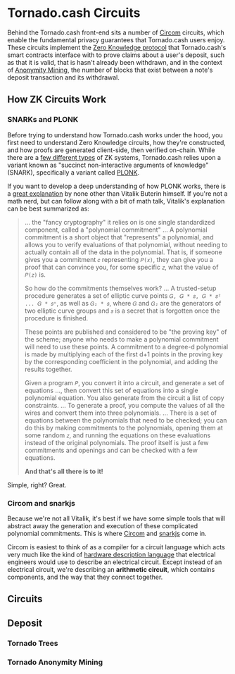 # Tornado.cash Circuits

Behind the Tornado.cash front-end sits a number of [Circom](https://docs.circom.io/) circuits, which enable the
fundamental privacy guarantees that Tornado.cash users enjoy. These circuits implement the
[Zero Knowledge protocol](https://en.wikipedia.org/wiki/Zero-knowledge_proof) that Tornado.cash's smart contracts
interface with to prove claims about a user's deposit, such as that it is valid, that is hasn't already been withdrawn,
and in the context of [Anonymity Mining](anonymity-mining.md), the number of blocks that exist between a note's deposit
transaction and its withdrawal.

## How ZK Circuits Work

### SNARKs and PLONK

Before trying to understand how Tornado.cash works under the hood, you first need to understand Zero Knowledge circuits,
how they're constructed, and how proofs are generated client-side, then verified on-chain. While there are a
[few different types](https://en.wikipedia.org/wiki/Zero-knowledge_proof#Zero_knowledge_types) of ZK systems,
Tornado.cash relies upon a variant known as "succinct non-interactive arguments of knowledge" (SNARK),
specifically a variant called [PLONK](https://eprint.iacr.org/2019/953).

If you want to develop a deep understanding of how PLONK works, there is a
[great explanation](https://vitalik.ca/general/2019/09/22/plonk.html) by none other than Vitalik Buterin himself.
If you're not a math nerd, but can follow along with a bit of math talk, Vitalik's explanation can be best summarized as:

> ... the "fancy cryptography" it relies on is one single standardized component, called a "polynomial commitment" ...
> A polynomial commitment is a short object that "represents" a polynomial, and allows you to verify evaluations of that
> polynomial, without needing to actually contain all of the data in the polynomial. That is, if someone gives you a
> commitment `𝑐` representing `𝑃(𝑥)`, they can give you a proof that can convince you, for some specific `𝑧`, what the
> value of `𝑃(𝑧)` is.
> 
> So how do the commitments themselves work? ... A trusted-setup procedure generates a set of elliptic curve points
> `𝐺, 𝐺 * 𝑠, 𝐺 * 𝑠² ... 𝐺 * 𝑠ⁿ`, as well as `𝐺₂ * 𝑠`, where `𝐺` and `𝐺₂` are the generators of two elliptic curve
> groups and `𝑠` is a secret that is forgotten once the procedure is finished.
> 
> These points are published and considered to be "the proving key" of the scheme; anyone who needs to make a polynomial
> commitment will need to use these points. A commitment to a degree-d polynomial is made by multiplying each of the
> first d+1 points in the proving key by the corresponding coefficient in the polynomial, and adding the results together.
> 
> Given a program `𝑃`, you convert it into a circuit, and generate a set of equations ..., then convert this set of
> equations into a single polynomial equation. You also generate from the circuit a list of copy constraints. ...
> To generate a proof, you compute the values of all the wires and convert them into three polynomials. ... There is a
> set of equations between the polynomials that need to be checked; you can do this by making commitments to the
> polynomials, opening them at some random `𝑧`, and running the equations on these evaluations instead of the original
> polynomials. The proof itself is just a few commitments and openings and can be checked with a few equations.
> 
> **And that's all there is to it!**

Simple, right? Great.

### Circom and snarkjs

Because we're not all Vitalik, it's best if we have some simple tools that will abstract away the generation and
execution of these complicated polynomial commitments. This is where [Circom](https://docs.circom.io/) and
[snarkjs](https://github.com/iden3/snarkjs) come in.

Circom is easiest to think of as a compiler for a circuit language which acts very much like the kind of
[hardware description language](https://en.wikipedia.org/wiki/Hardware_description_language) that electrical engineers
would use to describe an electrical circuit. Except instead of an electrical circuit, we're describing an
**arithmetic circuit**, which contains components, and the way that they connect together.



## Circuits

## Deposit

### Tornado Trees



### Tornado Anonymity Mining


